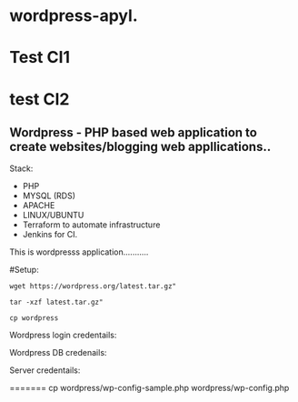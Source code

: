 # wordpress-apyl.
# Test CI1
# test CI2

## Wordpress - PHP based web application to create websites/blogging web appllications..


Stack:

* PHP
* MYSQL (RDS)
* APACHE
* LINUX/UBUNTU
* Terraform to automate infrastructure
* Jenkins for CI.

This is wordpresss application...........


#Setup:

```
wget https://wordpress.org/latest.tar.gz"
```
```
tar -xzf latest.tar.gz"
```

```
cp wordpress
```

Wordpress login credentails:


Wordpress DB credenails:


Server credentails:

=======
cp wordpress/wp-config-sample.php wordpress/wp-config.php
```

```
```
